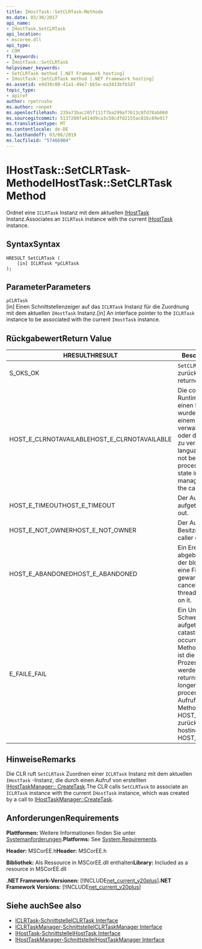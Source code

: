 ```yaml
---
title: IHostTask::SetCLRTask-Methode
ms.date: 03/30/2017
api_name:
- IHostTask.SetCLRTask
api_location:
- mscoree.dll
api_type:
- COM
f1_keywords:
- IHostTask::SetCLRTask
helpviewer_keywords:
- SetCLRTask method [.NET Framework hosting]
- IHostTask::SetCLRTask method [.NET Framework hosting]
ms.assetid: e9d39c80-41a1-49e7-bb5e-ea3433bfb5d7
topic_type:
- apiref
author: rpetrusha
ms.author: ronpet
ms.openlocfilehash: 239a73bac205f111f7ba299af7613c0fd78ab060
ms.sourcegitcommit: 5137208fa414d9ca3c58cdfd2155ac81bc89e917
ms.translationtype: MT
ms.contentlocale: de-DE
ms.lasthandoff: 03/06/2019
ms.locfileid: "57466904"
---
```

# <a name="ihosttasksetclrtask-method"></a><span data-ttu-id="9556d-102">IHostTask::SetCLRTask-Methode</span><span class="sxs-lookup"><span data-stu-id="9556d-102">IHostTask::SetCLRTask Method</span></span>
<span data-ttu-id="9556d-103">Ordnet eine `ICLRTask` Instanz mit dem aktuellen [IHostTask](../../../../docs/framework/unmanaged-api/hosting/ihosttask-interface.md) Instanz.</span><span class="sxs-lookup"><span data-stu-id="9556d-103">Associates an `ICLRTask` instance with the current [IHostTask](../../../../docs/framework/unmanaged-api/hosting/ihosttask-interface.md) instance.</span></span>  
  
## <a name="syntax"></a><span data-ttu-id="9556d-104">Syntax</span><span class="sxs-lookup"><span data-stu-id="9556d-104">Syntax</span></span>  
  
```  
HRESULT SetCLRTask (  
    [in] ICLRTask *pCLRTask  
);  
```  
  
## <a name="parameters"></a><span data-ttu-id="9556d-105">Parameter</span><span class="sxs-lookup"><span data-stu-id="9556d-105">Parameters</span></span>  
 `pCLRTask`  
 <span data-ttu-id="9556d-106">[in] Einen Schnittstellenzeiger auf das `ICLRTask` Instanz für die Zuordnung mit dem aktuellen `IHostTask` Instanz.</span><span class="sxs-lookup"><span data-stu-id="9556d-106">[in] An interface pointer to the `ICLRTask` instance to be associated with the current `IHostTask` instance.</span></span>  
  
## <a name="return-value"></a><span data-ttu-id="9556d-107">Rückgabewert</span><span class="sxs-lookup"><span data-stu-id="9556d-107">Return Value</span></span>  
  
|<span data-ttu-id="9556d-108">HRESULT</span><span class="sxs-lookup"><span data-stu-id="9556d-108">HRESULT</span></span>|<span data-ttu-id="9556d-109">Beschreibung</span><span class="sxs-lookup"><span data-stu-id="9556d-109">Description</span></span>|  
|-------------|-----------------|  
|<span data-ttu-id="9556d-110">S_OK</span><span class="sxs-lookup"><span data-stu-id="9556d-110">S_OK</span></span>|<span data-ttu-id="9556d-111">`SetCLRTask` wurde erfolgreich zurückgegeben.</span><span class="sxs-lookup"><span data-stu-id="9556d-111">`SetCLRTask` returned successfully.</span></span>|  
|<span data-ttu-id="9556d-112">HOST_E_CLRNOTAVAILABLE</span><span class="sxs-lookup"><span data-stu-id="9556d-112">HOST_E_CLRNOTAVAILABLE</span></span>|<span data-ttu-id="9556d-113">Die common Language Runtime (CLR) wurde nicht in einen Prozess geladen wurde, oder die CLR ist in einem Zustand, in dem nicht verwalteten Code ausführen oder den Aufruf erfolgreich zu verarbeiten.</span><span class="sxs-lookup"><span data-stu-id="9556d-113">The common language runtime (CLR) has not been loaded into a process, or the CLR is in a state in which it cannot run managed code or process the call successfully.</span></span>|  
|<span data-ttu-id="9556d-114">HOST_E_TIMEOUT</span><span class="sxs-lookup"><span data-stu-id="9556d-114">HOST_E_TIMEOUT</span></span>|<span data-ttu-id="9556d-115">Der Aufruf ist ein Timeout aufgetreten.</span><span class="sxs-lookup"><span data-stu-id="9556d-115">The call timed out.</span></span>|  
|<span data-ttu-id="9556d-116">HOST_E_NOT_OWNER</span><span class="sxs-lookup"><span data-stu-id="9556d-116">HOST_E_NOT_OWNER</span></span>|<span data-ttu-id="9556d-117">Der Aufrufer ist nicht Besitzer der Sperre.</span><span class="sxs-lookup"><span data-stu-id="9556d-117">The caller does not own the lock.</span></span>|  
|<span data-ttu-id="9556d-118">HOST_E_ABANDONED</span><span class="sxs-lookup"><span data-stu-id="9556d-118">HOST_E_ABANDONED</span></span>|<span data-ttu-id="9556d-119">Ein Ereignis wurde abgebrochen, während sich der blockierte Thread oder eine Fiber darauf gewartet.</span><span class="sxs-lookup"><span data-stu-id="9556d-119">An event was canceled while a blocked thread or fiber was waiting on it.</span></span>|  
|<span data-ttu-id="9556d-120">E_FAIL</span><span class="sxs-lookup"><span data-stu-id="9556d-120">E_FAIL</span></span>|<span data-ttu-id="9556d-121">Ein Unbekannter Schwerwiegender Fehler ist aufgetreten.</span><span class="sxs-lookup"><span data-stu-id="9556d-121">An unknown catastrophic failure occurred.</span></span> <span data-ttu-id="9556d-122">Wenn eine Methode E_FAIL zurückgibt, ist die CLR nicht mehr im Prozess verwendet werden.</span><span class="sxs-lookup"><span data-stu-id="9556d-122">When a method returns E_FAIL, the CLR is no longer usable within the process.</span></span> <span data-ttu-id="9556d-123">Nachfolgende Aufrufe zum Hosten der Methoden HOST_E_CLRNOTAVAILABLE zurück.</span><span class="sxs-lookup"><span data-stu-id="9556d-123">Subsequent calls to hosting methods return HOST_E_CLRNOTAVAILABLE.</span></span>|  
  
## <a name="remarks"></a><span data-ttu-id="9556d-124">Hinweise</span><span class="sxs-lookup"><span data-stu-id="9556d-124">Remarks</span></span>  
 <span data-ttu-id="9556d-125">Die CLR ruft `SetCLRTask` Zuordnen einer `ICLRTask` Instanz mit dem aktuellen `IHostTask` -Instanz, die durch einen Aufruf von erstellten [IHostTaskManager:: CreateTask](../../../../docs/framework/unmanaged-api/hosting/ihosttaskmanager-createtask-method.md).</span><span class="sxs-lookup"><span data-stu-id="9556d-125">The CLR calls `SetCLRTask` to associate an `ICLRTask` instance with the current `IHostTask` instance, which was created by a call to [IHostTaskManager::CreateTask](../../../../docs/framework/unmanaged-api/hosting/ihosttaskmanager-createtask-method.md).</span></span>  
  
## <a name="requirements"></a><span data-ttu-id="9556d-126">Anforderungen</span><span class="sxs-lookup"><span data-stu-id="9556d-126">Requirements</span></span>  
 <span data-ttu-id="9556d-127">**Plattformen:** Weitere Informationen finden Sie unter [Systemanforderungen](../../../../docs/framework/get-started/system-requirements.md).</span><span class="sxs-lookup"><span data-stu-id="9556d-127">**Platforms:** See [System Requirements](../../../../docs/framework/get-started/system-requirements.md).</span></span>  
  
 <span data-ttu-id="9556d-128">**Header:** MSCorEE.h</span><span class="sxs-lookup"><span data-stu-id="9556d-128">**Header:** MSCorEE.h</span></span>  
  
 <span data-ttu-id="9556d-129">**Bibliothek:** Als Ressource in MSCorEE.dll enthalten</span><span class="sxs-lookup"><span data-stu-id="9556d-129">**Library:** Included as a resource in MSCorEE.dll</span></span>  
  
 <span data-ttu-id="9556d-130">**.NET Framework-Versionen:** [!INCLUDE[net_current_v20plus](../../../../includes/net-current-v20plus-md.md)]</span><span class="sxs-lookup"><span data-stu-id="9556d-130">**.NET Framework Versions:** [!INCLUDE[net_current_v20plus](../../../../includes/net-current-v20plus-md.md)]</span></span>  
  
## <a name="see-also"></a><span data-ttu-id="9556d-131">Siehe auch</span><span class="sxs-lookup"><span data-stu-id="9556d-131">See also</span></span>
- [<span data-ttu-id="9556d-132">ICLRTask-Schnittstelle</span><span class="sxs-lookup"><span data-stu-id="9556d-132">ICLRTask Interface</span></span>](../../../../docs/framework/unmanaged-api/hosting/iclrtask-interface.md)
- [<span data-ttu-id="9556d-133">ICLRTaskManager-Schnittstelle</span><span class="sxs-lookup"><span data-stu-id="9556d-133">ICLRTaskManager Interface</span></span>](../../../../docs/framework/unmanaged-api/hosting/iclrtaskmanager-interface.md)
- [<span data-ttu-id="9556d-134">IHostTask-Schnittstelle</span><span class="sxs-lookup"><span data-stu-id="9556d-134">IHostTask Interface</span></span>](../../../../docs/framework/unmanaged-api/hosting/ihosttask-interface.md)
- [<span data-ttu-id="9556d-135">IHostTaskManager-Schnittstelle</span><span class="sxs-lookup"><span data-stu-id="9556d-135">IHostTaskManager Interface</span></span>](../../../../docs/framework/unmanaged-api/hosting/ihosttaskmanager-interface.md)
